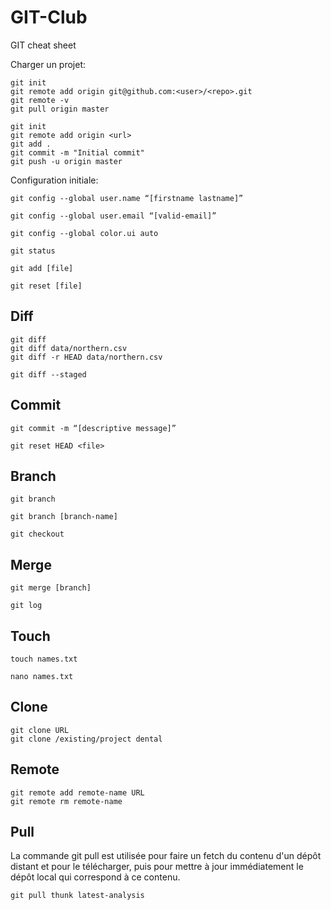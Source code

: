 # GIT-Club
GIT cheat sheet

Charger un projet:
```
git init
git remote add origin git@github.com:<user>/<repo>.git
git remote -v
git pull origin master
```

```
git init
git remote add origin <url>
git add .
git commit -m "Initial commit"
git push -u origin master
```
Configuration initiale:
```
git config --global user.name “[firstname lastname]”
```

```
git config --global user.email “[valid-email]”
```

```
git config --global color.ui auto
```

```
git status
```
```
git add [file]
```
```
git reset [file]
```

## Diff
```
git diff
git diff data/northern.csv
git diff -r HEAD data/northern.csv
```
```
git diff --staged
```

## Commit
```
git commit -m “[descriptive message]”
```
```
git reset HEAD <file>

```

## Branch

```
git branch
```

```
git branch [branch-name]
```

```
git checkout

```
## Merge

```
git merge [branch]
```

```
git log
```

## Touch

```
touch names.txt
```

```
nano names.txt
```

## Clone

```
git clone URL
git clone /existing/project dental
```
## Remote

```
git remote add remote-name URL
git remote rm remote-name
```

## Pull
La commande git pull est utilisée pour faire un fetch du contenu d'un dépôt distant et pour le télécharger, puis pour mettre à jour immédiatement le dépôt local qui correspond à ce contenu.

```
git pull thunk latest-analysis
```
